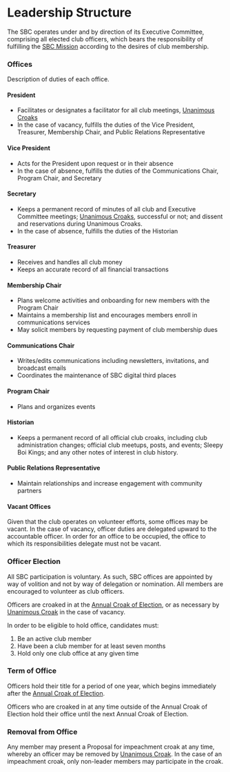 # Leadership Structure

The SBC operates under and by direction of its Executive Committee, comprising all elected club officers, which bears the responsibility of fulfilling the [SBC Mission](https://docs.google.com/document/d/1rYzyi2lL5mu1zZwvimI\_48eSwcOZSUxjt-ZNeum5QcY/edit#heading=h.qa5ndbktrlt4) according to the desires of club membership.

### Offices

Description of duties of each office.

#### President

* Facilitates or designates a facilitator for all club meetings, [Unanimous Croaks](https://docs.google.com/document/d/1XernRVKe4QxJDk0ka3EtGjtw3ZFzgvzVMG3F9Dj3Wpg/edit#heading=h.6h2hiean8lgl)
* In the case of vacancy, fulfills the duties of the Vice President, Treasurer, Membership Chair, and Public Relations Representative

#### Vice President

* Acts for the President upon request or in their absence
* In the case of absence, fulfills the duties of the Communications Chair, Program Chair, and Secretary

#### Secretary

* Keeps a permanent record of minutes of all club and Executive Committee meetings; [Unanimous Croaks](https://docs.google.com/document/d/1XernRVKe4QxJDk0ka3EtGjtw3ZFzgvzVMG3F9Dj3Wpg/edit#heading=h.6h2hiean8lgl), successful or not; and dissent and reservations during Unanimous Croaks.
* In the case of absence, fulfills the duties of the Historian

#### Treasurer

* Receives and handles all club money
* Keeps an accurate record of all financial transactions

#### Membership Chair

* Plans welcome activities and onboarding for new members with the Program Chair
* Maintains a membership list and encourages members enroll in communications services
* May solicit members by requesting payment of club membership dues

#### Communications Chair

* Writes/edits communications including newsletters, invitations, and broadcast emails
* Coordinates the maintenance of SBC digital third places

#### Program Chair

* Plans and organizes events

#### Historian

* Keeps a permanent record of all official club croaks, including club administration changes; official club meetups, posts, and events; Sleepy Boi Kings; and any other notes of interest in club history.

#### Public Relations Representative

* Maintain relationships and increase engagement with community partners

#### Vacant Offices

Given that the club operates on volunteer efforts, some offices may be vacant. In the case of vacancy, officer duties are delegated upward to the accountable officer. In order for an office to be occupied, the office to which its responsibilities delegate must not be vacant.

### Officer Election

All SBC participation is voluntary. As such, SBC offices are appointed by way of volition and not by way of delegation or nomination. All members are encouraged to volunteer as club officers.

Officers are croaked in at the [Annual Croak of Election](https://docs.google.com/document/d/19cXujNa3A67xv-A6GMpLCIp\_eGhsStdJFnyF0PZvOP0/edit#heading=h.ngbu1s3ee4g), or as necessary by [Unanimous Croak](https://docs.google.com/document/d/1XernRVKe4QxJDk0ka3EtGjtw3ZFzgvzVMG3F9Dj3Wpg/edit#heading=h.6h2hiean8lgl) in the case of vacancy.

In order to be eligible to hold office, candidates must:

1. Be an active club member
2. Have been a club member for at least seven months
3. Hold only one club office at any given time

### Term of Office

Officers hold their title for a period of one year, which begins immediately after the [Annual Croak of Election](https://docs.google.com/document/d/19cXujNa3A67xv-A6GMpLCIp\_eGhsStdJFnyF0PZvOP0/edit#heading=h.ngbu1s3ee4g).

Officers who are croaked in at any time outside of the Annual Croak of Election hold their office until the next Annual Croak of Election.

### Removal from Office

Any member may present a Proposal for impeachment croak at any time, whereby an officer may be removed by [Unanimous Croak](https://docs.google.com/document/d/1XernRVKe4QxJDk0ka3EtGjtw3ZFzgvzVMG3F9Dj3Wpg/edit#heading=h.6h2hiean8lgl). In the case of an impeachment croak, only non-leader members may participate in the croak.
